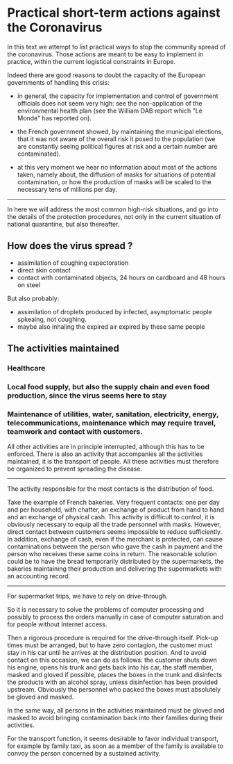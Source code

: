 # Practical short-term actions against the Coronavirus

In this text we attempt to list practical ways to stop the community spread of the coronavirus. Those actions are meant to be easy to implement in practice, within the current logistical constraints in Europe.

Indeed there are good reasons to doubt the capacity of the European governments of handling this crisis:

- in general, the capacity for implementation and control of government officials does not seem very high: see the non-application of the environmental health plan (see the William DAB report which "Le Monde" has reported on).

- the French government showed, by maintaining the municipal elections, that it was not aware of the overall risk it posed to the population (we are constantly seeing political figures at risk and a certain number are contaminated).

- at this very moment we hear no information about most of the actions taken, namely about, the diffusion of masks for situations of potential contamination, or how the production of masks will be scaled to the necessary tens of millions per day.
* * *
In here we will address the most common high-risk situations, and go into the details of the protection procedures, not only in the current situation of national quarantine, but also thereafter.

## How does the virus spread ?

- assimilation of coughing expectoration
- direct skin contact
- contact with contaminated objects, 24 hours on cardboard and 48 hours on steel

But also probably:

- assimilation of droplets produced by infected, asymptomatic people spkeaing, not coughing.
- maybe also inhaling  the expired air expired by these same people


## The activities maintained
### Healthcare
### Local food supply, but also the supply chain and even food production, since the virus seems here to stay
### Maintenance of utilities, water, sanitation, electricity, energy, telecommunications, maintenance which may require travel, teamwork and contact with customers.

All other activities are in principle interrupted, although this has to be enforced.
There is also an activity that accompanies all the activities maintained, it is the transport of people.
All these activities must therefore be organized to prevent spreading the disease.

* * *
The activity responsible for the most contacts is the distribution of food.

Take the example of French bakeries.
Very frequent contacts: one per day and per household, with chatter, an exchange of product from hand to hand and an exchange of physical cash.
This activity is difficult to control, it is obviously necessary to equip all the trade personnel with masks. However, direct contact between customers seems impossible to reduce sufficiently. In addition, exchange of cash, even if the merchant is protected, can cause contaminations between the person who gave the cash in payment and the person who receives these same coins in return. The reasonable solution could be to have the bread temporarily distributed by the supermarkets, the bakeries maintaining their production and delivering the supermarkets with an accounting record.
* * *
For supermarket trips, we have to rely on drive-through.

So it is necessary to solve the problems of computer processing and possibly to process the orders manually in case of computer saturation and for people without Internet access.

Then a rigorous procedure is required for the drive-through itself. Pick-up times must be arranged, but to have zero contagion, the customer must stay in his car until he arrives at the distribution position. And to avoid contact on this occasion, we can do as follows: the customer shuts down his engine, opens his trunk and gets back into his car, the staff member, masked and gloved if possible, places the boxes in the trunk and disinfects the products with an alcohol spray, unless disinfection has been provided upstream. Obviously the personnel who packed the boxes must absolutely be gloved and masked.

In the same way, all persons in the activities maintained must be gloved and masked to avoid bringing contamination back into their families during their activities.

For the transport function, it seems desirable to favor individual transport, for example by family taxi, as soon as a member of the family is available to convoy the person concerned by a sustained activity.
